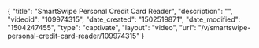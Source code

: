 {
    "title": "SmartSwipe Personal Credit Card Reader",
    "description": "",
    "videoid": "109974315",
    "date_created": "1502519871",
    "date_modified": "1504247455",
    "type": "captivate",
    "layout": "video",
    "url": "\/v\/smartswipe-personal-credit-card-reader\/109974315"
}